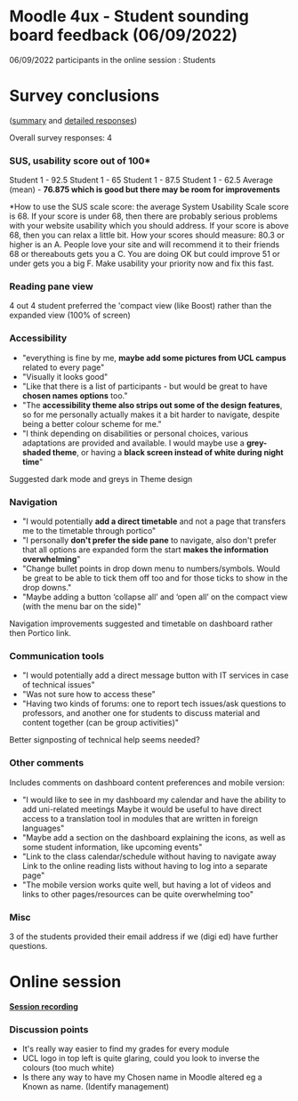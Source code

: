 # Moodle 4ux - Student sounding board feedback (06/09/2022)

06/09/2022 participants in the online session : Students

# Survey conclusions  

([summary](https://forms.office.com/Pages/AnalysisPage.aspx?AnalyzerToken=T1mza9MBt0rW6GPZB3K41CRD1o10wlAW&id=_oivH5ipW0yTySEKEdmlwgyR_jHZA3BNgKv99Rqxtc1URjNBNjhUN1lGVjBQRUlTSFhVMEhYNzJLMy4u) and [detailed responses](https://forms.office.com/pages/designpagev2.aspx?lang=en-GB&origin=OfficeDotCom&route=OfficeHome&sessionid=5d1ed4f8-4ebb-4b6c-97e7-b1199d1305e4&subpage=design&id=_oivH5ipW0yTySEKEdmlwgyR_jHZA3BNgKv99Rqxtc1URjNBNjhUN1lGVjBQRUlTSFhVMEhYNzJLMy4u&analysis=true&topview=SurveyResults&qid=rb88c3bad60294ddf8fcb76552f398379&ridx=0)) 

Overall survey responses: 4

### SUS, usability score out of 100\*

Student 1 - 92.5
Student 1 - 65
Student 1 - 87.5
Student 1 - 62.5
Average (mean) - **76.875 which is good but there may be room for improvements**

\*How to use the SUS scale score: the average System Usability Scale score is 68. If your score is under 68, then there are probably serious problems with your website usability which you should address. If your score is above 68, then you can relax a little bit.
How your scores should measure:
80.3 or higher is an A. People love your site and will recommend it to their friends
68 or thereabouts gets you a C. You are doing OK but could improve
51 or under gets you a big F. Make usability your priority now and fix this fast.

### Reading pane view

4 out 4 student preferred the 'compact view (like Boost) rather than the expanded view (100% of screen)

### Accessibility

-   "everything is fine by me, **maybe add some pictures from UCL campus** related to every page"
-   "Visually it looks good"
-   "Like that there is a list of participants - but would be great to have **chosen names options** too."
-   "The **accessibility theme also strips out some of the design features**, so for me personally actually makes it a bit harder to navigate, despite being a better colour scheme for me."
-   "I think depending on disabilities or personal choices, various adaptations are provided and available. I would maybe use a **grey-shaded theme**, or having a **black screen instead of white during night time**"

Suggested dark mode and greys in Theme design

### Navigation

-   "I would potentially **add a direct timetable** and not a page that transfers me to the timetable through portico"
-   "I personally **don't prefer the side pane** to navigate, also don't prefer that all options are expanded form the start **makes the information overwhelming**"
-   "Change bullet points in drop down menu to numbers/symbols. Would be great to be able to tick them off too and for those ticks to show in the drop downs."
-   "Maybe adding a button ‘collapse all’ and ‘open all’ on the compact view (with the menu bar on the side)"

Navigation improvements suggested and timetable on dashboard rather then Portico link.

### Communication tools

-   "I would potentially add a direct message button with IT services in case of technical issues"
-   "Was not sure how to access these"
-   "Having two kinds of forums: one to report tech issues/ask questions to professors, and another one for students to discuss material and content together (can be group activities)"

Better signposting of technical help seems needed?

### Other comments

Includes comments on dashboard content preferences and mobile version:

-   "I would like to see in my dashboard my calendar and have the ability to add uni-related meetings Maybe it would be useful to have direct access to a translation tool in modules that are written in foreign languages"
-   "Maybe add a section on the dashboard explaining the icons, as well as some student information, like upcoming events"
-   "Link to the class calendar/schedule without having to navigate away Link to the online reading lists without having to log into a separate page"
-   "The mobile version works quite well, but having a lot of videos and links to other pages/resources can be quite overwhelming too"

### Misc

3 of the students provided their email address if we (digi ed) have further questions.

# Online session 

**[Session recording](https://liveuclac-my.sharepoint.com/:v:/g/personal/cceaags_ucl_ac_uk/EYn888oLbKJNnpiuqfGR72cBE5blMFDN6JNP3Bc5o8rolA?e=8gKRx1)**

### Discussion points 

-   It's really way easier to find my grades for every module
-   UCL logo in top left is quite glaring, could you look to inverse the colours (too much white)
-   Is there any way to have my Chosen name in Moodle altered eg a Known as name. (Identify management)


